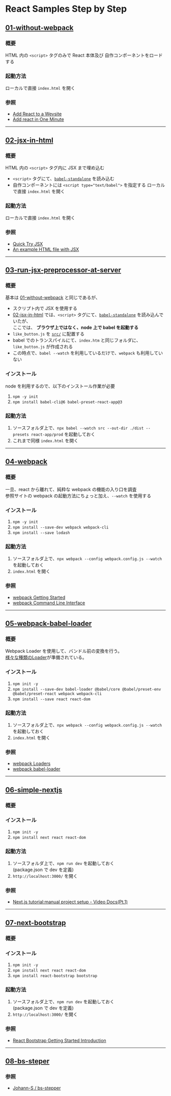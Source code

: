 # React Samples Step by Step

## [01-without-webpack](01-without-webpack)

### 概要
HTML 内の `<script>` タグのみで React 本体及び 自作コンポーネントをロードする  

### 起動方法
ローカルで直接 `index.html` を開く

### 参照
- [Add React to a Wevsite](https://reactjs.org/docs/add-react-to-a-website.html)  
- [Add react in One Minute](https://gist.github.com/gaearon/faa67b76a6c47adbab04f739cba7ceda)

---

## [02-jsx-in-html](02-jsx-in-html)

### 概要
HTML 内の `<script>` タグ内に JSX まで埋め込む  
- `<script>` タグにて、[`babel-standalone`](https://github.com/babel/babel-standalone) を読み込む
- 自作コンポーネントには `<script type="text/babel">` を指定する
ローカルで直接 `index.html` を開く

### 起動方法
ローカルで直接 `index.html` を開く

### 参照
- [Quick Try JSX](https://reactjs.org/docs/add-react-to-a-website.html#quickly-try-jsx)  
- [An example HTML file with JSX](https://raw.githubusercontent.com/reactjs/reactjs.org/master/static/html/single-file-example.html)

---

## [03-run-jsx-preprocessor-at-server](03-run-jsx-preprocessor-at-server)

### 概要
基本は [01-without-webpack](01-without-webpack) と同じであるが、
- スクリプト内で JSX を使用する  
- [02-jsx-in-html](02-jsx-in-html) では、`<script>` タグにて、[`babel-standalone`](https://github.com/babel/babel-standalone) を読み込んでいたが、  
ここでは、
**ブラウザ上ではなく、node 上で babel を起動する**  
- `like_button.js` を [`src/`](src) に配置する
- babel でのトランスパイルにて、`index.htm` と同じフォルダに、`like_button.js` が作成される 
- この時点で、`babel --watch` を利用しているだけで、`webpack` も利用していない

### インストール
node を利用するので、以下のインストール作業が必要  
1. `npm -y init`
2. `npm install babel-cli@6 babel-preset-react-app@3`

### 起動方法
1. ソースフォルダ上で、`npx babel --watch src --out-dir ./dist --presets react-app/prod` を起動しておく
2. これまで同様 `index.html` を開く

---

## [04-webpack](04-webpack)

### 概要
一旦、react から離れて、純粋な webpack の機能の入り口を調査  
参照サイトの webpack の起動方法にちょっと加え、`--watch` を使用する

### インストール
1. `npm -y init`
2. `npm install --save-dev webpack webpack-cli`
3. `npm install --save lodash`

### 起動方法
1. ソースフォルダ上で、`npx webpack --config webpack.config.js --watch` を起動しておく
2. `index.html` を開く

### 参照
- [webpack Getting Started](https://webpack.js.org/guides/getting-started/)
- [webpack Command Line Interface](https://webpack.js.org/api/cli/)

---

## [05-webpack-babel-loader](05-webpack-babel-loader)

### 概要
Webpack Loader を使用して、バンドル前の変換を行う。  
[様々な種類のLoader](https://webpack.js.org/loaders/)が準備されている。

### インストール
1. `npm init -y`
2. `npm install --save-dev babel-loader @babel/core @babel/preset-env @babel/preset-react webpack webpack-cli`
3. `npm install --save react react-dom`

### 起動方法
1. ソースフォルダ上で、`npx webpack --config webpack.config.js --watch` を起動しておく
2. `index.html` を開く

### 参照
- [webpack Loaders](https://webpack.js.org/loaders/)
- [webpack babel-loader](https://webpack.js.org/loaders/babel-loader/)

---

## [06-simple-nextjs](06-simple-nextjs)

### 概要

### インストール
1. `npm init -y`
2. `npm install next react react-dom`

### 起動方法
1. ソースフォルダ上で、`npm run dev` を起動しておく  
   (package.json で dev を定義)
2. `http://localhost:3000/` を開く

### 参照
- [Next.js tutorial:manual project setup - Video Docs(Pt.1)](https://kananrahimov.com/post/next-js-tutorial-manual-project-setup-video-docs-part-1/)

---

## [07-next-bootstrap](07-next-bootstrap)

### 概要

### インストール
1. `npm init -y`
2. `npm install next react react-dom`
3. `npm install react-bootstrap bootstrap`

### 起動方法
1. ソースフォルダ上で、`npm run dev` を起動しておく  
   (package.json で dev を定義)
2. `http://localhost:3000/` を開く

### 参照
- [React Bootstrap Getting Started Introduction](https://react-bootstrap.github.io/getting-started/introduction/)

---

## [08-bs-steper](#08-bs-stepper)

### 参照
- [Johann-S / bs-stepper](https://github.com/Johann-S/bs-stepper/blob/master/README.md)
